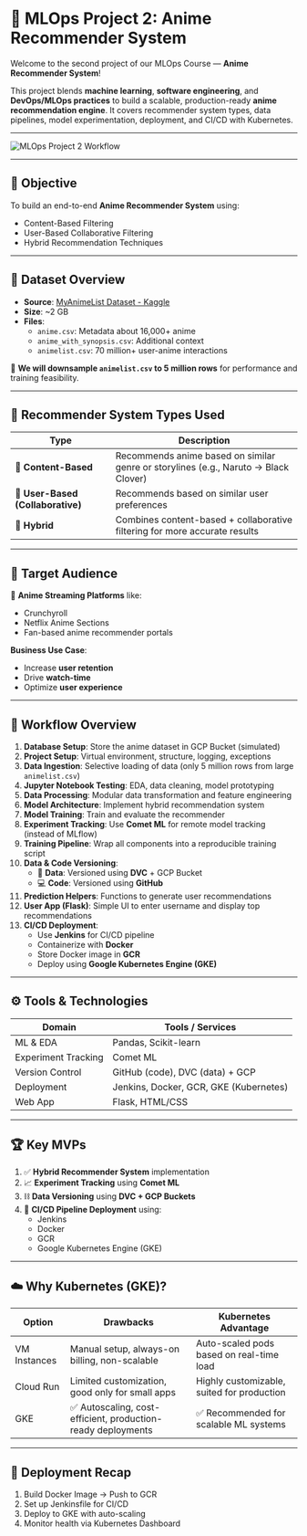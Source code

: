 # 🎌 MLOps Project 2: Anime Recommender System

Welcome to the second project of our MLOps Course — **Anime Recommender System**!

This project blends **machine learning**, **software engineering**, and **DevOps/MLOps practices** to build a scalable, production-ready **anime recommendation engine**. It covers recommender system types, data pipelines, model experimentation, deployment, and CI/CD with Kubernetes.

---

![MLOps Project 2 Workflow](mlops-project2.png)

---

## 🎯 Objective

To build an end-to-end **Anime Recommender System** using:
- Content-Based Filtering
- User-Based Collaborative Filtering
- Hybrid Recommendation Techniques

---

## 📂 Dataset Overview

- **Source**: [MyAnimeList Dataset - Kaggle](https://www.kaggle.com/)
- **Size**: ~2 GB
- **Files**:
  - `anime.csv`: Metadata about 16,000+ anime
  - `anime_with_synopsis.csv`: Additional context
  - `animelist.csv`: 70 million+ user-anime interactions

🔧 **We will downsample `animelist.csv` to 5 million rows** for performance and training feasibility.

---

## 🧪 Recommender System Types Used

| Type                    | Description |
|-------------------------|-------------|
| 📘 **Content-Based**    | Recommends anime based on similar genre or storylines (e.g., Naruto → Black Clover) |
| 👥 **User-Based (Collaborative)** | Recommends based on similar user preferences |
| 🔀 **Hybrid**           | Combines content-based + collaborative filtering for more accurate results |

---

## 🏢 Target Audience

🎯 **Anime Streaming Platforms** like:
- Crunchyroll
- Netflix Anime Sections
- Fan-based anime recommender portals

**Business Use Case**:
- Increase **user retention**
- Drive **watch-time**
- Optimize **user experience**

---

## 🔄 Workflow Overview

1. **Database Setup**: Store the anime dataset in GCP Bucket (simulated)
2. **Project Setup**: Virtual environment, structure, logging, exceptions
3. **Data Ingestion**: Selective loading of data (only 5 million rows from large `animelist.csv`)
4. **Jupyter Notebook Testing**: EDA, data cleaning, model prototyping
5. **Data Processing**: Modular data transformation and feature engineering
6. **Model Architecture**: Implement hybrid recommendation system
7. **Model Training**: Train and evaluate the recommender
8. **Experiment Tracking**: Use **Comet ML** for remote model tracking (instead of MLflow)
9. **Training Pipeline**: Wrap all components into a reproducible training script
10. **Data & Code Versioning**:
    - 📁 **Data**: Versioned using **DVC** + GCP Bucket
    - 💻 **Code**: Versioned using **GitHub**
11. **Prediction Helpers**: Functions to generate user recommendations
12. **User App (Flask)**: Simple UI to enter username and display top recommendations
13. **CI/CD Deployment**:
    - Use **Jenkins** for CI/CD pipeline
    - Containerize with **Docker**
    - Store Docker image in **GCR**
    - Deploy using **Google Kubernetes Engine (GKE)**

---

## ⚙️ Tools & Technologies

| Domain              | Tools / Services                          |
|---------------------|-------------------------------------------|
| ML & EDA            | Pandas, Scikit-learn                      |
| Experiment Tracking | Comet ML                                  |
| Version Control     | GitHub (code), DVC (data) + GCP           |
| Deployment          | Jenkins, Docker, GCR, GKE (Kubernetes)    |
| Web App             | Flask, HTML/CSS                           |

---

## 🏆 Key MVPs

1. ✅ **Hybrid Recommender System** implementation
2. 📈 **Experiment Tracking** using **Comet ML**
3. ⛓️ **Data Versioning** using **DVC + GCP Buckets**
4. 🚀 **CI/CD Pipeline Deployment** using:
   - Jenkins
   - Docker
   - GCR
   - Google Kubernetes Engine (GKE)

---

## ☁️ Why Kubernetes (GKE)?

| Option        | Drawbacks                                                                 | Kubernetes Advantage                          |
|---------------|---------------------------------------------------------------------------|-----------------------------------------------|
| VM Instances  | Manual setup, always-on billing, non-scalable                             | Auto-scaled pods based on real-time load       |
| Cloud Run     | Limited customization, good only for small apps                           | Highly customizable, suited for production     |
| GKE           | ✅ Autoscaling, cost-efficient, production-ready deployments               | ✅ Recommended for scalable ML systems         |

---

## 📌 Deployment Recap

1. Build Docker Image → Push to GCR  
2. Set up Jenkinsfile for CI/CD  
3. Deploy to GKE with auto-scaling  
4. Monitor health via Kubernetes Dashboard




